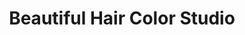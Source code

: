 ---
title: "Beautiful Hair Color Studio"
url: /port-orange/beautiful-hair-color-studio/
shop: Friseur
---